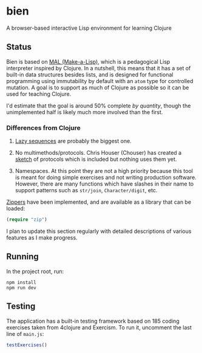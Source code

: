 # bien

A browser-based interactive Lisp environment for learning Clojure

## Status

Bien is based on [MAL (Make-a-Lisp)](https://github.com/kanaka/mal), which is a pedagogical Lisp interpreter inspired by Clojure. In a nutshell, this means that it has a set of built-in data structures besides lists, and is designed for functional programming using immutability by default with an `atom` type for controlled mutation. A goal is to support as much of Clojure as possible so it can be used for teaching Clojure.

I'd estimate that the goal is around 50% complete *by quantity*, though the unimplemented half is likely much more involved than the first.

### Differences from Clojure

1. [Lazy sequences](https://github.com/bobbicodes/bien/issues/13) are probably the biggest one.

2. No multimethods/protocols. Chris Houser (Chouser) has created a [sketch](https://gist.github.com/Chouser/6081ea66d144d13e56fc) of protocols which is included but nothing uses them yet.

3. Namespaces. At this point they are not a high priority because this tool is meant for doing simple exercises and not writing production software. However, there are many functions which have slashes in their name to support patterns such as `str/join`, `Character/digit`, etc. 

[Zippers](https://www.st.cs.uni-saarland.de/edu/seminare/2005/advanced-fp/docs/huet-zipper.pdf) have been implemented, and are available as a library that can be loaded:

```clojure
(require "zip")
```

I plan to update this section regularly with detailed descriptions of various features as I make progress.

## Running

In the project root, run:

```
npm install
npm run dev
```

## Testing

The application has a built-in testing framework based on 185 coding exercises taken from 4clojure and Exercism. To run it, uncomment the last line of `main.js`:

```javascript
testExercises()
```
